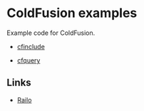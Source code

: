 # ColdFusion examples

Example code for ColdFusion.

- [cfinclude](./cfinclude.cfm)

- [cfquery](./cfquery.cfm)


## Links

- [Railo](http://www.getrailo.org/)
